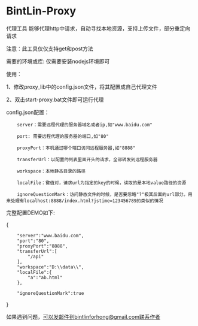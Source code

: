 # BintLin-Proxy
代理工具
能够代理http中请求，自动寻找本地资源，支持上传文件，部分重定向请求



注意：此工具仅仅支持get和post方法




需要的环境或库: 仅需要安装nodejs环境即可

使用：


1、修改proxy_lib中的config.json文件，将其配置成自己代理文件


2、双击start-proxy.bat文件即可运行代理










config.json配置：

   		server：需要远程代理的服务器域名或者ip,如"www.baidu.com"

   		port: 需要远程代理的服务器的端口,如"80"

   		proxyPort：本机通过哪个端口访问远程服务器,如"8888"

   		transferUrl：以配置的列表里面开头的请求，全部转发到远程服务器

   		workspace：本地静态目录的路径

   		localFile：键值对，请求url为指定的key的时候，读取的是本地value路径的资源

   		ignoreQuestionMark：访问静态文件的时候，是否要忽略"?"极其后面的url部分。用来处理有localhost:8888/index.html?jstime=123456789的类似的情况


完整配置DEMO如下:


{

		"server":"www.baidu.com",
		"port":"80", 
		"proxyPort":"8888",    
		"transferUrl":[ 
			"/api"
		],
		"workspace":"D:\\data\\",
		"localFile":{
			"a":"ab.html"
		},

		"ignoreQuestionMark":true
}






如果遇到问题，可以发邮件到bintlinforhong@gmail.com联系作者